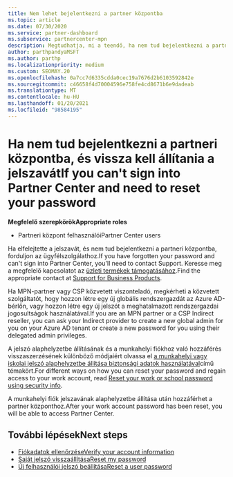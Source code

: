 ```yaml
---
title: Nem lehet bejelentkezni a partner központba
ms.topic: article
ms.date: 07/30/2020
ms.service: partner-dashboard
ms.subservice: partnercenter-mpn
description: Megtudhatja, mi a teendő, ha nem tud bejelentkezni a partner Centerbe – a munkahelyi fiók jelszavának vagy az iskolai fiók jelszavának alaphelyzetbe állítására vonatkozó információkat tartalmaz, ha elfelejtette.
author: parthpandyaMSFT
ms.author: parthp
ms.localizationpriority: medium
ms.custom: SEOMAY.20
ms.openlocfilehash: 0a7cc7d6335cdda0cec19a7676d2b6103592842e
ms.sourcegitcommit: c46658f4d70004596e758fe4cd8671b6e9dadeab
ms.translationtype: MT
ms.contentlocale: hu-HU
ms.lasthandoff: 01/20/2021
ms.locfileid: "98584195"
---
```

# <a name="if-you-cant-sign-into-partner-center-and-need-to-reset-your-password"></a><span data-ttu-id="204af-103">Ha nem tud bejelentkezni a partneri központba, és vissza kell állítania a jelszavát</span><span class="sxs-lookup"><span data-stu-id="204af-103">If you can't sign into Partner Center and need to reset your password</span></span>

<span data-ttu-id="204af-104">**Megfelelő szerepkörök**</span><span class="sxs-lookup"><span data-stu-id="204af-104">**Appropriate roles**</span></span>

- <span data-ttu-id="204af-105">Partneri központ felhasználói</span><span class="sxs-lookup"><span data-stu-id="204af-105">Partner Center users</span></span>

<span data-ttu-id="204af-106">Ha elfelejtette a jelszavát, és nem tud bejelentkezni a partneri központba, forduljon az ügyfélszolgálathoz.</span><span class="sxs-lookup"><span data-stu-id="204af-106">If you have forgotten your password and can't sign into Partner Center, you'll need to contact Support.</span></span> <span data-ttu-id="204af-107">Keresse meg a megfelelő kapcsolatot az [üzleti termékek támogatásához](/microsoft-365/admin/contact-support-for-business-products).</span><span class="sxs-lookup"><span data-stu-id="204af-107">Find the appropriate contact at [Support for Business Products](/microsoft-365/admin/contact-support-for-business-products).</span></span> 

<span data-ttu-id="204af-108">Ha MPN-partner vagy CSP közvetett viszonteladó, megkérheti a közvetett szolgáltatót, hogy hozzon létre egy új globális rendszergazdát az Azure AD-bérlőn, vagy hozzon létre egy új jelszót a meghatalmazott rendszergazdai jogosultságok használatával.</span><span class="sxs-lookup"><span data-stu-id="204af-108">If you are an MPN partner or a CSP Indirect reseller, you can ask your Indirect provider to create a new global admin for you on your Azure AD tenant or create a new password for you using their delegated admin privileges.</span></span> 

<span data-ttu-id="204af-109">A jelszó alaphelyzetbe állításának és a munkahelyi fiókhoz való hozzáférés visszaszerzésének különböző módjaiért olvassa el [a munkahelyi vagy iskolai jelszó alaphelyzetbe állítása biztonsági adatok használatával](/azure/active-directory/user-help/active-directory-passwords-update-your-own-password#how-to-change-your-password)című témakört.</span><span class="sxs-lookup"><span data-stu-id="204af-109">For different ways on how you can reset your password and regain access to your work account, read [Reset your work or school password using security info](/azure/active-directory/user-help/active-directory-passwords-update-your-own-password#how-to-change-your-password).</span></span>

<span data-ttu-id="204af-110">A munkahelyi fiók jelszavának alaphelyzetbe állítása után hozzáférhet a partner központhoz.</span><span class="sxs-lookup"><span data-stu-id="204af-110">After your work account password has been reset, you will be able to access Partner Center.</span></span> 

## <a name="next-steps"></a><span data-ttu-id="204af-111">További lépések</span><span class="sxs-lookup"><span data-stu-id="204af-111">Next steps</span></span>

- [<span data-ttu-id="204af-112">Fiókadatok ellenőrzése</span><span class="sxs-lookup"><span data-stu-id="204af-112">Verify your account information</span></span>](verification-responses.md)
- [<span data-ttu-id="204af-113">Saját jelszó visszaállítása</span><span class="sxs-lookup"><span data-stu-id="204af-113">Reset my password</span></span>](reset-my-pasword.md)
- [<span data-ttu-id="204af-114">Új felhasználói jelszó beállítása</span><span class="sxs-lookup"><span data-stu-id="204af-114">Reset a user password</span></span>](reset-a-user-password.md)